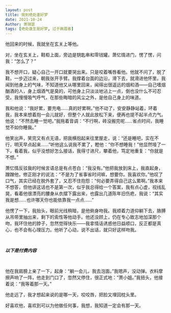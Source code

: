 ```yaml
---
layout: post
title: 我到绝处逢好梦
date: 2021-10-24
Author: 萧锦瑟
tags: [绝处逢生是好梦, 过于画眉者]
---
```


他回来的时候，我就坐在玄关上等他。

对，坐在玄关上，鞋柜上面，旁边是钥匙串和零钱罐。萧忆情进门，愣了愣，问我：“怎么了？”

我不想开口，疑心自己一开口就要哭出来。只是咬着嘴唇看他。他就不问了，脱了鞋，一步迈过来，朝我张开手臂。我撑着台面的边沿，滑下去，就滑进他怀里。我闻到他身上的气味，不知道他又从哪里回来，闻得出很遥远的烟和酒——自己嗜烟酗酒的人，身上烟酒气是臭的，可他身上只淡淡地沾上一点，倒也没什么不可忍受。我慢慢吸气呼气，在那些晦暗的风尘之外，是他自己身上的味道。

我和他说：“我好累，要充电……真的好累啊。”他不动了，安安静静站着，环着我，我本来想着抱一会儿就好，但整个人就此放松下来，便再也提不起半点力气。他说：“不然去睡一觉吧。”我拖着音调：“不行啊，砖没搬完呢……省点时间，我睡觉不如你睡我。”

他笑出声，笑完又有点无语，把我横抱起来往里屋走，说：“还是睡吧，实在不行，明天早点起来……”听他这么说我不累了，瞪他：“你不想睡我！”他显然噎了一下，看着我，似乎没想好怎么接话，我得寸进尺，攀着他，笃定地重复：“你就是不想。”

萧忆情反驳我的时候言语总是有点苍白：“我没有。”他把我放到床上，我直起身，蹭蹭他，修正刚才的说法：“不是为了省事省时间嘛，想要你。我喜欢你。”他叹了口气，其实已经在脱外套了，又忍不住抱怨：“何必要弄得自己这么累啊。”我本来不想答，但他讲这话也不是第一次，似乎我总得给一个答案，我有点心虚，视线乱晃，看着他很漂亮的腰身从衣摆下露出来，也露出几道陈年旧伤疤，我说：“其实我是想……也许哪天你也能依靠我一点点……”

他愣了一下，我抬头，眼前光线稍暗，是他俯身吻我。我顺着力道仰躺下去，胳膊从吊带里抽出来，剩下的索性等他动手。他还没顾上，仍在专心致志地加深那个吻，我环住他的脖子，忽然觉得快乐——我拿情话诱惑他日益顺口，反正都是真心，也不会有心理压力。他听了心动，说不出话，就只好这样吻我。

<br>

***以下是付费内容***

<br>

他在我肩膀上亲了一下，起身：“躺一会儿，我去泡面。”我嗯声，没动弹。衣料摩擦声响了一阵，他走到门口了，忽然又停住，很正式地：“萧小姐。”我扭头，他接着说：“我等着那一天。”

他走远了，我才想起来说的是哪一天，咬咬唇，把脸又埋回枕头里。

好喜欢他，喜欢到可以为他做任何事，我想，我知道一定会有那一天。

<br>
<br>

